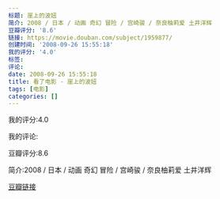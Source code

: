 ```yaml
---
标题: 崖上的波妞
简介: 2008 / 日本 / 动画 奇幻 冒险 / 宫崎骏 / 奈良柚莉爱 土井洋辉
豆瓣评分: '8.6'
链接: https://movie.douban.com/subject/1959877/
创建时间: '2008-09-26 15:55:18'
我的评分: '4.0'
标签:
评论:
date: 2008-09-26 15:55:18
title: 看了电影 - 崖上的波妞
tags: [电影]
categories: []
---
```


我的评分:4.0

我的评论:

豆瓣评分:8.6

简介:2008 / 日本 / 动画 奇幻 冒险 / 宫崎骏 / 奈良柚莉爱 土井洋辉

[豆瓣链接](https://movie.douban.com/subject/1959877/)

